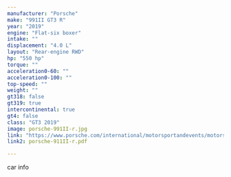 ```yaml
---
manufacturer: "Porsche"
make: "991II GT3 R"
year: "2019"
engine: "Flat-six boxer"
intake: ""
displacement: "4.0 L"
layout: "Rear-engine RWD"
hp: "550 hp"
torque: ""
acceleration0-60: ""
acceleration0-100: ""
top-speed: ""
weight: ""
gt318: false
gt319: true
intercontinental: true
gt4: false
class: "GT3 2019"
image: porsche-991II-r.jpg
link: "https://www.porsche.com/international/motorsportandevents/motorsport/customerracing/racingcars/991-2nd-gt3-r/"
link2: porsche-911II-r.pdf

---
```


car info